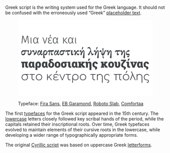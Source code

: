 
Greek script is the writing system used for the Greek language. It should not be confused with the erroneously used “Greek” [placeholder text](/glossary/placeholder_text).

<figure>

![A Greek text specimen set in four different typefaces. The text reads “Μια νέα και συναρπαστική λήψη της παραδοσιακής κουζίνας στο κέντρο της πόλης”, which in English translates as, “A new and exciting take on traditional cuisine in the city center.” ](images/thumbnail.svg)

<figcaption>Typeface: <a href="https://fonts.google.com/specimen/Fira+Sans">Fira Sans</a>, <a href="https://fonts.google.com/specimen/EB+Garamond">EB Garamond</a>, <a href="https://fonts.google.com/specimen/Roboto+Slab">Roboto Slab</a>, <a href="https://fonts.google.com/specimen/Comfortaa">Comfortaa</a></figcaption>

</figure>

The first [typefaces](/glossary/typeface) for the Greek script appeared in the 15th century. The [lowercase](/glossary/uppercase_lowercase) letters closely followed key scribal hands of the period, while the capitals retained their inscriptional roots. Over time, Greek typefaces evolved to maintain elements of their cursive roots in the lowercase, while developing a wider range of typographically appropriate forms.

The original [Cyrillic script](/glossary/cyrillic) was based on uppercase Greek [letterforms](/glossary/letterform).
